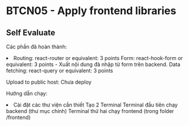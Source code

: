<h1>BTCN05 - Apply frontend libraries</h1>
<h2>Self Evaluate</h2>

Các phần đã hoàn thành:
    <li>
    Routing: react-router or equivalent: 3 points
    Form: react-hook-form or equivalent: 3 points - Xuất nội dung đã nhập từ form trên backend.
    Data fetching: react-query or equivalent: 3 points
    </li>

Upload to public host: Chưa deploy

Hướng dẫn chạy:
    <li>
    Cài đặt các thư viện cần thiết
    Tạo 2 Terminal
    Terminal đầu tiên chạy backend (thư mục chính)
    Terminal thứ hai chạy frontend (trong folder /frontend)
    </li>
